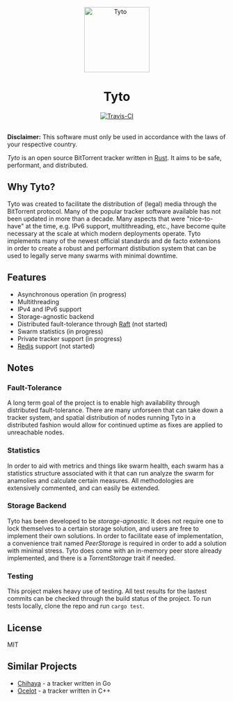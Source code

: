 <p align="center">
    <img alt="Tyto" title="Tyto" src="https://i.imgur.com/D9Lq6K2.png"
    width="150">
<h1 align="center">Tyto</h1>
</p>

<div align="center">
    <a href="https://travis-ci.com/adcrn/tyto"><img
    src="https://travis-ci.com/adcrn/tyto.svg?token=9jG6XKKRPepsyqdsCqW7&branch=master"
    alt="Travis-CI"></a>
</div>
<br>

__Disclaimer:__ This software must only be used in accordance with the laws of your respective country.

_Tyto_ is an open source BitTorrent tracker written in [Rust](https://www.rust-lang.org). It aims to be safe, performant, and distributed.

## Why Tyto?
Tyto was created to facilitate the distribution of (legal) media through the
BitTorrent protocol. Many of the popular tracker software available has not
been updated in more than a decade. Many aspects that were "nice-to-have" at
the time, e.g. IPv6 support, multithreading, etc., have become quite necessary at the scale at which modern deployments operate. Tyto implements
many of the newest official standards and de facto extensions in order to
create a robust and performant distibution system that can be used to legally
serve many swarms with minimal downtime.

## Features
- Asynchronous operation (in progress)
- Multithreading
- IPv4 and IPv6 support
- Storage-agnostic backend
- Distributed fault-tolerance through [Raft](https://raft.github.io/) (not
    started)
- Swarm statistics (in progress)
- Private tracker support (in progress)
- [Redis](https://redis.io) support (not started)

## Notes
### Fault-Tolerance
A long term goal of the project is to enable high availability through
distributed fault-tolerance. There are many unforseen that can take down a tracker
system, and spatial distribution of nodes running Tyto in a distributed fashion
would allow for continued uptime as fixes are applied to unreachable nodes.

### Statistics
In order to aid with metrics and things like swarm health, each swarm has a
statistics structure associated with it that can run analyze the swarm for
anamolies and calculate certain measures. All methodologies are extensively
commented, and can easily be extended.

### Storage Backend
Tyto has been developed to be _storage-agnostic_. It does not require one to
lock themselves to a certain storage solution, and users are free to implement
their own solutions. In order to facilitate ease of implementation, a
convenience trait named _PeerStorage_ is required in order to add a solution
with minimal stress. Tyto does come with an in-memory peer store already
implemented, and there is a _TorrentStorage_ trait if needed.

### Testing
This project makes heavy use of testing. All test results for the lastest
commits can be checked through the build status of the project. To run tests
locally, clone the repo and run `cargo test`. 

## License
MIT

## Similar Projects
- [Chihaya](https://github.com/chihaya/chihaya) - a tracker written in Go
- [Ocelot](https://github.com/WhatCD/Ocelot) - a tracker written in C++
